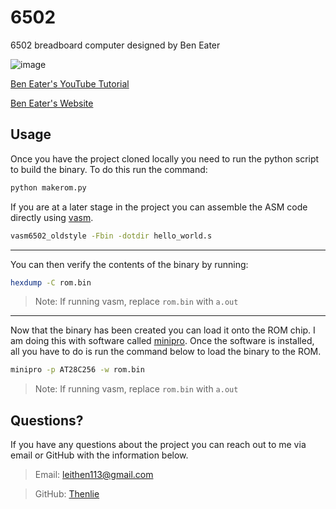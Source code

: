 # 6502
6502 breadboard computer designed by Ben Eater

![image](https://user-images.githubusercontent.com/41388783/214171772-caf244b7-5dfa-4b14-a225-c143d53f99b8.png)

[Ben Eater's YouTube Tutorial](https://www.youtube.com/playlist?list=PLowKtXNTBypFbtuVMUVXNR0z1mu7dp7eH)

[Ben Eater's Website](https://eater.net/6502)

## Usage

Once you have the project cloned locally you need to run the python script to build the binary. To do this run the command:
```sh
python makerom.py
```
If you are at a later stage in the project you can assemble the ASM code directly using [vasm](http://sun.hasenbraten.de/vasm/).
```sh
vasm6502_oldstyle -Fbin -dotdir hello_world.s
```
---
You can then verify the contents of the binary by running:
```sh
hexdump -C rom.bin
```
> Note: If running vasm, replace `rom.bin` with `a.out`
---
Now that the binary has been created you can load it onto the ROM chip. I am doing this with software called [minipro](https://gitlab.com/DavidGriffith/minipro). Once the software is installed, all you have to do is run the command below to load the binary to the ROM.
```sh
minipro -p AT28C256 -w rom.bin
```
> Note: If running vasm, replace `rom.bin` with `a.out`

## Questions?

If you have any questions about the project you can reach out to me via email or GitHub with the information below. 

>Email: leithen113@gmail.com 

>GitHub: [Thenlie](https://github.com/Thenlie)

